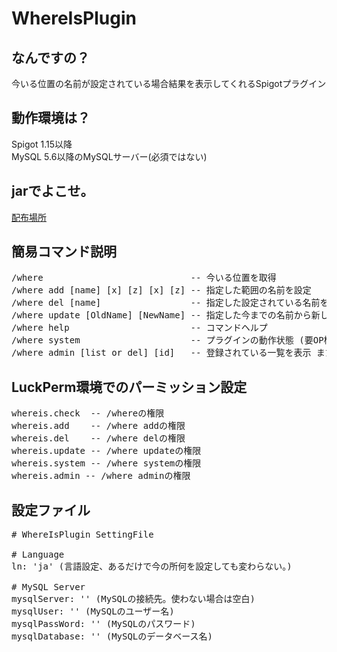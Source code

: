 # WhereIsPlugin
## なんですの？
今いる位置の名前が設定されている場合結果を表示してくれるSpigotプラグイン

## 動作環境は？
Spigot 1.15以降<br>
MySQL 5.6以降のMySQLサーバー(必須ではない)

## jarでよこせ。
[配布場所](https://github.com/kanasaki15/WhereIsPlugin/releases)

## 簡易コマンド説明
<pre>
/where                            -- 今いる位置を取得
/where add [name] [x] [z] [x] [z] -- 指定した範囲の名前を設定
/where del [name]                 -- 指定した設定されている名前を解除する
/where update [OldName] [NewName] -- 指定した今までの名前から新しい名前にする
/where help                       -- コマンドヘルプ
/where system                     -- プラグインの動作状態 (要OP権限 or whereis.systemパーミッション所持)
/where admin [list or del] [id]   -- 登録されている一覧を表示 または 指定したIDのものを削除 (要OP権限 or whereis.adminパーミッション所持)
</pre>

## LuckPerm環境でのパーミッション設定
<pre>
whereis.check  -- /whereの権限
whereis.add    -- /where addの権限
whereis.del    -- /where delの権限
whereis.update -- /where updateの権限
whereis.system -- /where systemの権限
whereis.admin -- /where adminの権限
</pre>

## 設定ファイル
<pre>
# WhereIsPlugin SettingFile

# Language
ln: 'ja' (言語設定、あるだけで今の所何を設定しても変わらない。)

# MySQL Server
mysqlServer: '' (MySQLの接続先。使わない場合は空白)
mysqlUser: '' (MySQLのユーザー名)
mysqlPassWord: '' (MySQLのパスワード)
mysqlDatabase: '' (MySQLのデータベース名)
</pre>
